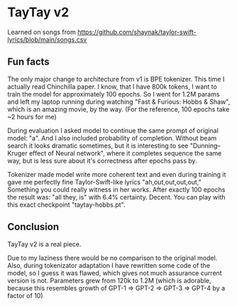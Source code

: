 # TayTay v2

Learned on songs from https://github.com/shaynak/taylor-swift-lyrics/blob/main/songs.csv

## Fun facts

The only major change to architecture from v1
is BPE tokenizer. This time I actually read
Chinchilla paper. I know, that I have 800k tokens,
I want to train the model for approximately
100 epochs. So I went for 1.2M params and left my
laptop running during watching
"Fast & Furious: Hobbs & Shaw", which is an
amazing movie, by the way.
(For the reference, 100 epochs take ~2 hours for me)

During evaluation I asked model to continue the same
prompt of original model: "a". And I also included
probability of completion. Without beam search it
looks dramatic sometimes, but it is interesting to
see "Dunning–Kruger effect of Neural network", where 
it completes sequence the same way, but is less sure 
about it's correctness after epochs pass by.

Tokenizer made model write more coherent text and
even during training it gave me perfectly fine
Taylor-Swift-like lyrics "ah,out,out,out,out,"
Something you could really witness in her works.
After exactly 100 epochs the result was:
"all they, is" with 6.4% certainty. Decent.
You can play with this exact checkpoint
"taytay-hobbs.pt".


## Conclusion

TayTay v2 is a real piece.

Due to my laziness there would be no comparison to
the original model. Also, during tokenizator
adaptation I have rewritten some code of the model,
so I guess it was flawed, which gives not much
assurance current version is not. Parameters
grew from 120k to 1.2M (which is adorable, because
this resembles growth of
GPT-1 => GPT-2 => GPT-3 => GPT-4 by a factor of 10)

